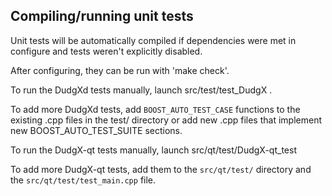 Compiling/running unit tests
------------------------------------

Unit tests will be automatically compiled if dependencies were met in configure
and tests weren't explicitly disabled.

After configuring, they can be run with 'make check'.

To run the DudgXd tests manually, launch src/test/test_DudgX .

To add more DudgXd tests, add `BOOST_AUTO_TEST_CASE` functions to the existing
.cpp files in the test/ directory or add new .cpp files that
implement new BOOST_AUTO_TEST_SUITE sections.

To run the DudgX-qt tests manually, launch src/qt/test/DudgX-qt_test

To add more DudgX-qt tests, add them to the `src/qt/test/` directory and
the `src/qt/test/test_main.cpp` file.
